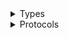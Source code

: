 <details>
<summary>Types</summary>

  - [QldbSessionClient](/aws-sdk-swift/reference/0.x/AWSQLDBSession/QldbSessionClient)
  - [QldbSessionClient.QldbSessionClientConfiguration](/aws-sdk-swift/reference/0.x/AWSQLDBSession/QldbSessionClient.QldbSessionClientConfiguration)
  - [QldbSessionClientLogHandlerFactory](/aws-sdk-swift/reference/0.x/AWSQLDBSession/QldbSessionClientLogHandlerFactory)
  - [QldbSessionClientTypes](/aws-sdk-swift/reference/0.x/AWSQLDBSession/QldbSessionClientTypes)

</details>

<details>
<summary>Protocols</summary>

  - [QldbSessionClientProtocol](/aws-sdk-swift/reference/0.x/AWSQLDBSession/QldbSessionClientProtocol)

</details>
